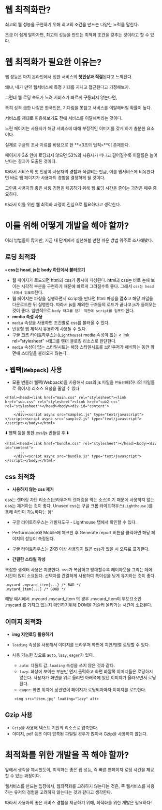 # 웹 최적화란?

최고의 웹 성능을 구현하기 위해 최고의 조건을 만드는 다양한 노력을 말한다.

조금 더 쉽게 말하자면, 최고의 성능을 만드는 최적화 조건을 갖추는 것이라고 할 수 있다.

# 웹 최적화가 필요한 이유는?

웹 성능은 마치 온라인에서 접한 서비스의 **첫인상과 직결**된다고 느껴진다.

왜냐, 내가 만약 웹서비스에 특정 기대를 지니고 접근한다고 가정해보자.

그런데 웹 로딩 속도가 느려 서비스가 빠르게 구동되지 않는다면, 

특히 성격 급한 나같은 한국인은, 기다림을 못참고 서비스를 이탈해버릴 확률이 높다. 

서비스를 제대로 이용해보기도 전에 서비스를 이탈해버리는 것이다.

느린 페이지는 사용자가 해당 서비스에 대해 부정적인 이미지를 갖게 하기 충분한 요소이다. 

실제로 구글의 조사 자료를 바탕으로 한 **<3초의 법칙>**이 존재한다. 

페이지가 3초 안에 로딩되지 않으면 53%의 사용자가 떠나고 길어질수록 이탈률은 늘어난다는 결과가 도출된 것이다.

따라서 서비스의 첫 인상이 사용자의 경험과 직결되는 만큼, 이를 웹서비스에 비유한다면 바로 웹 페이지가 사용자의 경험을 결정하게 될 것이다.

그만큼 사용자의 좋은 사용 경험을 제공하기 위해 웹 로딩 시간을 줄이는 과정은 매우 중요하다. 

따라서 이를 위한 웹 최적화 과정이 진심으로 필요하다고 생각한다. 

# 이를 위해 어떻게 개발을 해야 할까?

여러 방법들이 많지만, 지금 내 단계에서 실천해볼 만한 쉬운 방법 위주로 조사해봤다. 

## **로딩 최적화**

**• css는 head, js는 body 하단에서 불러오기**

- 웹 페이지가 로드되면 html과 css가 동시에 파싱된다. html과 css는 바로 눈에 보이는 시각적 부분을 구현하기 때문에 빠르게 그려질수록 좋다. 그래서 `css는 head 내에서 임포트`한다.
- 웹 페이지는 파싱을 실행하면서 script를 만나면 html 파싱을 멈추고 해당 파일을 다운로드한 뒤 실행한다. 따라서 js를 제외한 구조들의 로드가 끝나고 js가 들어오는 것이 좋다. 일반적으로 `body 태그를 닫기 직전에 script를 임포트` 한다.
- **media 속성 사용**
- `media` 속성을 사용하면 조건별로 css를 불러올 수 있다.
- 반응형 웹 제작시 유용하게 사용될 수 있다.
- 구글 크롬 라이트하우스는(`Lighthouse`) media 속성이 없는 < link rel=”stylesheet” >태그를 렌더 블로킹 리소스로 판단한다.
- `media` 속성이 없는 스타일시트는 해당 스타일시트를 브라우저가 해석하는 동안 화면에 스타일을 불러오지 않는다.

## • 웹팩(`Webpack`) 사용

- 모듈 번들러 웹팩(Webpack)을 사용해서 css와 js 파일을 `번들링`해(하나의 파일들로 묶어서) 리소스 요청을 줄일 수 있다

```
<html><head><link href="main.css" rel="stylesheet"><link href="sub.css" rel="stylesheet"><link href="sub2.css" rel="stylesheet"></head><body><div id="content">
      ...
    </div><script async src="sample1.js" type="text/javascript"></script><script async src="sample2.js" type="text/javascript"></script></body></html>
```

⬇️ 웹팩 등을 통한 css/js 번들링 후 ⬇️

```
<html><head><link href="bundle.css" rel="stylesheet"></head><body><div id="content">
      ...
    </div><script async src="bundle.js" type="text/javascript"></script></body></html>
```

## **css 최적화**

- **사용하지 않는 css 제거**

css는 렌더링 차단 리소스(브라우저의 렌더링을 막는 소스)이기 때문에 사용하지 않는 css는 제거하는 것이 좋다. Unused css는 구글 크롬 라이트하우스(`Lighthouse`
)를 통해 확인이 가능하다는 점!

- 구글 라이트하우스는 개발자도구 - Lighthouse 탭에서 확인할 수 있다.
- Performance와 Mobile에 체크한 후 Generate report 버튼을 클릭하면 해당 페이지의 성능이 측정된다.
- 구글 라이트하우스는 2KB 이상 사용되지 않은 css가 있을 시 오류로 표기한다.

- **간결한 스타일 작성**

복잡한 셀렉터 사용은 지양한다. css가 복잡하고 방대할수록 레이아웃을 그리는 데에 시간이 많이 소요된다. 선택자를 간결하게 사용하여 특이성을 낮게 유지하는 것이 좋다.

```
.mycard .mycard_item{...} /* BAD */
.mycard_item{...} /* GOOD */
```

해당 예시에서 .mycard  .mycard_item 의 경우 .mycard_item이 부모요소인 .mycard 를 가지고 있는지 확인하기위해 DOM을 거슬러 올라가는 시간이 소요된다.

## **이미지 최적화**

- **img 지연로딩 활용하기**
- `loading` 속성을 사용해서 이미지를 브라우저 화면에 지연/병렬 로딩할 수 있다.
- 사용 가능한 값으로 `auto`, `lazy`, `eager`가 있다.
    - `auto`: 디폴트 값. `loading` 속성을 쓰지 않은 것과 같다.
    - `lazy`: 화상에 보이는 부분만 먼저 출력하고 화면 바깥쪽 이미지들은 로딩하지 않는다. 사용자가 화면을 위로 올리면 아래쪽에 있던 이미지가 올라오면서 로딩된다.
    - `eager`: 화면 위치에 상관없이 페이지가 로딩되자마자 이미지를 로드한다.
    
    ```
     <img src="item.jpg" loading="lazy" alt>
    ```
    

## **Gzip 사용**

- `Gzip`을 사용해 텍스트 기반의 리소스로 압축한다.
- 이미지, pdf 등은 이미 압축된 파일일 경우가 많아서 Gzip을 사용하지 않는다.

# 최적화를 위한 개발을 꼭 해야 할까?

앞에서 생각을 제시했듯이, 최적화는 좋은 웹 성능, 즉 빠른 웹페이지 로딩 시간을 제공할 수 있는 과정이다.

웹서비스를 만드는 입장에서, 웹최적화를 고려하지 않는다는 것은, 즉 웹서비스를 사용하는 유저의 경험을 고려하지 않는다는 것과 같다고 생각한다.

따라서 사용자의 좋은 서비스 경험을 제공하기 위해, 최적화를 위한 개발은 필요하다!
